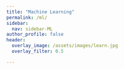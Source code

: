 ```yaml
---
title: "Machine Learning"
permalink: /ml/
sidebar:
  nav: sidebar-ML
author_profile: false
header:
  overlay_image: /assets/images/learn.jpg
  overlay_filter: 0.5

---
```

